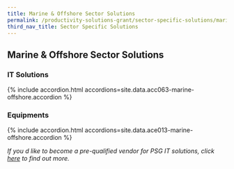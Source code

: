```yaml
---
title: Marine & Offshore Sector Solutions
permalink: /productivity-solutions-grant/sector-specific-solutions/marine-offshore/
third_nav_title: Sector Specific Solutions
---
```


## Marine & Offshore Sector Solutions

### IT Solutions

{% include accordion.html accordions=site.data.acc063-marine-offshore.accordion %}

### Equipments

{% include accordion.html accordions=site.data.ace013-marine-offshore.accordion %}

_If you d like to become a pre-qualified vendor for PSG IT solutions, click <a target='_blank' href='https://www.imda.gov.sg/icmvendors' >here</a> to find out more._